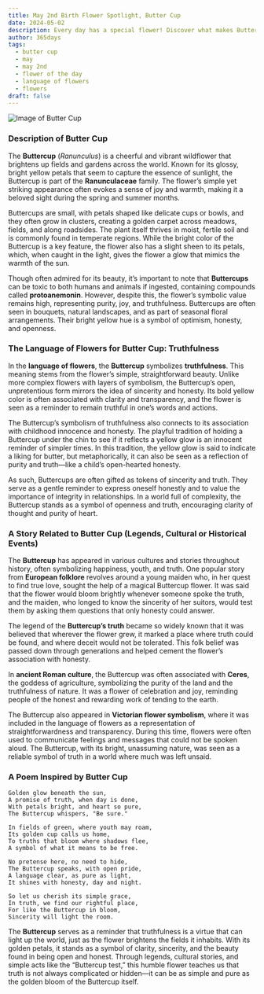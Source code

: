 ```yaml
---
title: May 2nd Birth Flower Spotlight, Butter Cup
date: 2024-05-02
description: Every day has a special flower! Discover what makes Butter Cup unique as today’s birth flower and its symbolic meaning.
author: 365days
tags:
  - butter cup
  - may
  - may 2nd
  - flower of the day
  - language of flowers
  - flowers
draft: false
---
```


![Image of Butter Cup](https://cdn.pixabay.com/photo/2023/07/02/07/20/buttercup-8101494_640.jpg#center)


### Description of Butter Cup

The **Buttercup** (_Ranunculus_) is a cheerful and vibrant wildflower that brightens up fields and gardens across the world. Known for its glossy, bright yellow petals that seem to capture the essence of sunlight, the Buttercup is part of the **Ranunculaceae** family. The flower’s simple yet striking appearance often evokes a sense of joy and warmth, making it a beloved sight during the spring and summer months.

Buttercups are small, with petals shaped like delicate cups or bowls, and they often grow in clusters, creating a golden carpet across meadows, fields, and along roadsides. The plant itself thrives in moist, fertile soil and is commonly found in temperate regions. While the bright color of the Buttercup is a key feature, the flower also has a slight sheen to its petals, which, when caught in the light, gives the flower a glow that mimics the warmth of the sun.

Though often admired for its beauty, it’s important to note that **Buttercups** can be toxic to both humans and animals if ingested, containing compounds called **protoanemonin**. However, despite this, the flower’s symbolic value remains high, representing purity, joy, and truthfulness. Buttercups are often seen in bouquets, natural landscapes, and as part of seasonal floral arrangements. Their bright yellow hue is a symbol of optimism, honesty, and openness.

### The Language of Flowers for Butter Cup: Truthfulness

In the **language of flowers**, the **Buttercup** symbolizes **truthfulness**. This meaning stems from the flower’s simple, straightforward beauty. Unlike more complex flowers with layers of symbolism, the Buttercup’s open, unpretentious form mirrors the idea of sincerity and honesty. Its bold yellow color is often associated with clarity and transparency, and the flower is seen as a reminder to remain truthful in one’s words and actions.

The Buttercup’s symbolism of truthfulness also connects to its association with childhood innocence and honesty. The playful tradition of holding a Buttercup under the chin to see if it reflects a yellow glow is an innocent reminder of simpler times. In this tradition, the yellow glow is said to indicate a liking for butter, but metaphorically, it can also be seen as a reflection of purity and truth—like a child’s open-hearted honesty.

As such, Buttercups are often gifted as tokens of sincerity and truth. They serve as a gentle reminder to express oneself honestly and to value the importance of integrity in relationships. In a world full of complexity, the Buttercup stands as a symbol of openness and truth, encouraging clarity of thought and purity of heart.

### A Story Related to Butter Cup (Legends, Cultural or Historical Events)

The **Buttercup** has appeared in various cultures and stories throughout history, often symbolizing happiness, youth, and truth. One popular story from **European folklore** revolves around a young maiden who, in her quest to find true love, sought the help of a magical Buttercup flower. It was said that the flower would bloom brightly whenever someone spoke the truth, and the maiden, who longed to know the sincerity of her suitors, would test them by asking them questions that only honesty could answer.

The legend of the **Buttercup’s truth** became so widely known that it was believed that wherever the flower grew, it marked a place where truth could be found, and where deceit would not be tolerated. This folk belief was passed down through generations and helped cement the flower’s association with honesty.

In **ancient Roman culture**, the Buttercup was often associated with **Ceres**, the goddess of agriculture, symbolizing the purity of the land and the truthfulness of nature. It was a flower of celebration and joy, reminding people of the honest and rewarding work of tending to the earth.

The Buttercup also appeared in **Victorian flower symbolism**, where it was included in the language of flowers as a representation of straightforwardness and transparency. During this time, flowers were often used to communicate feelings and messages that could not be spoken aloud. The Buttercup, with its bright, unassuming nature, was seen as a reliable symbol of truth in a world where much was left unsaid.

### A Poem Inspired by Butter Cup

```
Golden glow beneath the sun,  
A promise of truth, when day is done,  
With petals bright, and heart so pure,  
The Buttercup whispers, "Be sure."  

In fields of green, where youth may roam,  
Its golden cup calls us home,  
To truths that bloom where shadows flee,  
A symbol of what it means to be free.  

No pretense here, no need to hide,  
The Buttercup speaks, with open pride,  
A language clear, as pure as light,  
It shines with honesty, day and night.  

So let us cherish its simple grace,  
In truth, we find our rightful place,  
For like the Buttercup in bloom,  
Sincerity will light the room.  
```

The **Buttercup** serves as a reminder that truthfulness is a virtue that can light up the world, just as the flower brightens the fields it inhabits. With its golden petals, it stands as a symbol of clarity, sincerity, and the beauty found in being open and honest. Through legends, cultural stories, and simple acts like the “Buttercup test,” this humble flower teaches us that truth is not always complicated or hidden—it can be as simple and pure as the golden bloom of the Buttercup itself.


